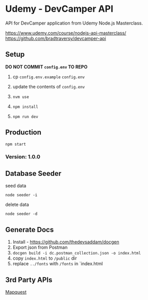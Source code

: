 # Udemy - DevCamper API

API for DevCamper application from Udemy Node.js Masterclass.

<https://www.udemy.com/course/nodejs-api-masterclass/>
<https://github.com/bradtraversy/devcamper-api>

## Setup

**DO NOT COMMIT `config.env` TO REPO**

1. cp `config.env.example` `config.env`
2. update the contents of `config.env`

3. `nvm use`
4. `npm install`
5. `npm run dev`

## Production

```
npm start
```

### Version: 1.0.0

## Database Seeder

seed data

```
node seeder -i
```

delete data

```
node seeder -d
```

## Generate Docs

1. Install - <https://github.com/thedevsaddam/docgen>
2. Export json from Postman
3. `docgen build -i dc.postman_collection.json -o index.html`
4. copy `index.html` to `/public` dir
5. replace `../fonts` with `/fonts` in `index.html

## 3rd Party APIs

[Mapquest](https://developer.mapquest.com/user/me/apps)

